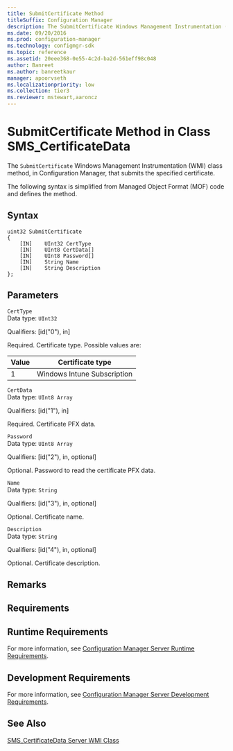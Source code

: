 ```yaml
---
title: SubmitCertificate Method
titleSuffix: Configuration Manager
description: The SubmitCertificate Windows Management Instrumentation (WMI) class method, in Configuration Manager, submits the specified certificate.
ms.date: 09/20/2016
ms.prod: configuration-manager
ms.technology: configmgr-sdk
ms.topic: reference
ms.assetid: 20eee368-0e55-4c2d-ba2d-561eff98c048
author: Banreet
ms.author: banreetkaur
manager: apoorvseth
ms.localizationpriority: low
ms.collection: tier3
ms.reviewer: mstewart,aaroncz 
---
```

# SubmitCertificate Method in Class SMS_CertificateData
The `SubmitCertificate` Windows Management Instrumentation (WMI) class method, in Configuration Manager, that submits the specified certificate.  

 The following syntax is simplified from Managed Object Format (MOF) code and defines the method.  

## Syntax  

```  
uint32 SubmitCertificate   
{  
    [IN]    UInt32 CertType  
    [IN]    UInt8 CertData[]  
    [IN]    UInt8 Password[]  
    [IN]    String Name  
    [IN]    String Description  
};  
```  

## Parameters  
 `CertType`  
 Data type: `UInt32`  

 Qualifiers: [id("0"), in]  

 Required. Certificate type. Possible values are:  

| Value | Certificate type |  
| ----- | ---------------- |  
|1|Windows Intune Subscription|  

 `CertData`  
 Data type: `UInt8 Array`  

 Qualifiers: [id("1"), in]  

 Required. Certificate PFX data.  

 `Password`  
 Data type: `UInt8 Array`  

 Qualifiers: [id("2"), in, optional]  

 Optional. Password to read the certificate PFX data.  

 `Name`  
 Data type: `String`  

 Qualifiers: [id("3"), in, optional]  

 Optional. Certificate name.  

 `Description`  
 Data type: `String`  

 Qualifiers: [id("4"), in, optional]  

 Optional. Certificate description.  

## Remarks  

## Requirements  

## Runtime Requirements  
 For more information, see [Configuration Manager Server Runtime Requirements](../../../develop/core/reqs/server-runtime-requirements.md).  

## Development Requirements  
 For more information, see [Configuration Manager Server Development Requirements](../../../develop/core/reqs/server-development-requirements.md).  

## See Also  
 [SMS_CertificateData Server WMI Class](../../../develop/reference/osd/sms_certificatedata-server-wmi-class.md)
